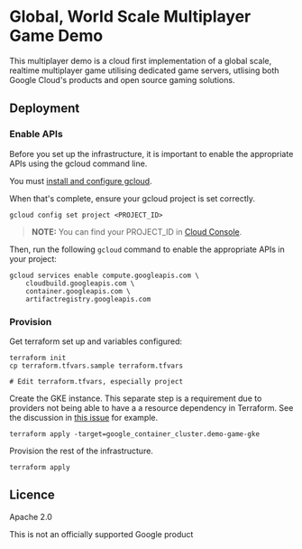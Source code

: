 # Global, World Scale Multiplayer Game Demo

This multiplayer demo is a cloud first implementation of a global scale, realtime multiplayer game utilising
dedicated game servers, utlising both Google Cloud's products and open source gaming solutions.

## Deployment

### Enable APIs

Before you set up the infrastructure, it is important to enable the appropriate APIs using the gcloud command line.

You must [install and configure gcloud](https://cloud.google.com/sdk/docs/install-sdk).

When that's complete, ensure your gcloud project is set correctly.

```shell
gcloud config set project <PROJECT_ID>
```

> **NOTE:** You can find your PROJECT_ID in [Cloud Console](https://cloud.google.com/resource-manager/docs/creating-managing-projects#identifying_projects).

Then, run the following `gcloud` command to enable the appropriate APIs in your project:

```shell
gcloud services enable compute.googleapis.com \
    cloudbuild.googleapis.com \
    container.googleapis.com \
    artifactregistry.googleapis.com
```

### Provision

Get terraform set up and variables configured:

```shell
terraform init
cp terraform.tfvars.sample terraform.tfvars

# Edit terraform.tfvars, especially project
```

Create the GKE instance. This separate step is a requirement due to providers not being able to have a a resource dependency in Terraform. See the discussion in [this issue](https://github.com/hashicorp/terraform/issues/2430) for example.

```shell
terraform apply -target=google_container_cluster.demo-game-gke
```

Provision the rest of the infrastructure.

```shell
terraform apply
```

## Licence

Apache 2.0

This is not an officially supported Google product
